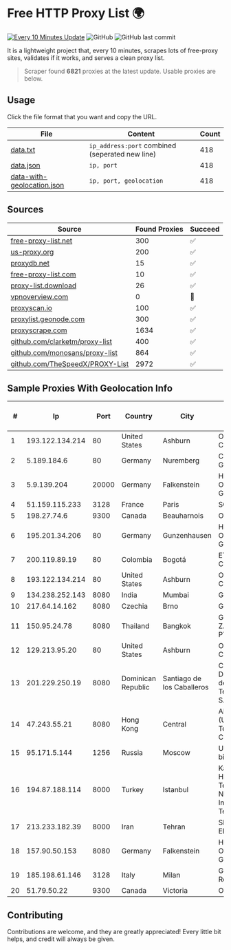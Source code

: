 
# Free HTTP Proxy List 🌍

[![Every 10 Minutes Update](https://github.com/mertguvencli/http-proxy-list/actions/workflows/main.yml/badge.svg?branch=main)](https://github.com/mertguvencli/http-proxy-list/actions/workflows/main.yml)
![GitHub](https://img.shields.io/github/license/mertguvencli/http-proxy-list)
![GitHub last commit](https://img.shields.io/github/last-commit/mertguvencli/http-proxy-list)

It is a lightweight project that, every 10 minutes, scrapes lots of free-proxy sites, validates if it works, and serves a clean proxy list.


> Scraper found **6821** proxies at the latest update. Usable proxies are below.

## Usage

Click the file format that you want and copy the URL.


|File|Content|Count|
|----|-------|-----|
|[data.txt](https://raw.githubusercontent.com/mertguvencli/http-proxy-list/main/proxy-list/data.txt)|`ip_address:port` combined (seperated new line)|418|
|[data.json](https://raw.githubusercontent.com/mertguvencli/http-proxy-list/main/proxy-list/data.json)|`ip, port`|418|
|[data-with-geolocation.json](https://raw.githubusercontent.com/mertguvencli/http-proxy-list/main/proxy-list/data-with-geolocation.json)|`ip, port, geolocation`|418|

## Sources

|Source|Found Proxies|Succeed|
|------|-------------|-------|
|[free-proxy-list.net](https://free-proxy-list.net)|300|✅|
|[us-proxy.org](https://www.us-proxy.org)|200|✅|
|[proxydb.net](http://proxydb.net)|15|✅|
|[free-proxy-list.com](https://free-proxy-list.com/?page=&port=&type%5B%5D=http&type%5B%5D=https&up_time=0&search=Search)|10|✅|
|[proxy-list.download](https://www.proxy-list.download/HTTP)|26|✅|
|[vpnoverview.com](https://vpnoverview.com/privacy/anonymous-browsing/free-proxy-servers)|0|🚫|
|[proxyscan.io](https://www.proxyscan.io)|100|✅|
|[proxylist.geonode.com](https://proxylist.geonode.com/api/proxy-list?limit=300&page=1&sort_by=lastChecked&sort_type=desc&protocols=http,https)|300|✅|
|[proxyscrape.com](https://api.proxyscrape.com/v2/?request=displayproxies&protocol=http&timeout=10000&country=all&ssl=all&anonymity=all)|1634|✅|
|[github.com/clarketm/proxy-list](https://raw.githubusercontent.com/clarketm/proxy-list/master/proxy-list-raw.txt)|400|✅|
|[github.com/monosans/proxy-list](https://raw.githubusercontent.com/monosans/proxy-list/main/proxies/http.txt)|864|✅|
|[github.com/TheSpeedX/PROXY-List](https://raw.githubusercontent.com/TheSpeedX/PROXY-List/master/http.txt)|2972|✅|


## Sample Proxies With Geolocation Info

|#|Ip|Port|Country|City|Internet Service Provider|
|-|--|----|-------|----|-------------------------|
|1|193.122.134.214|80|United States|Ashburn|Oracle Corporation|
|2|5.189.184.6|80|Germany|Nuremberg|Contabo GmbH|
|3|5.9.139.204|20000|Germany|Falkenstein|Hetzner Online GmbH|
|4|51.159.115.233|3128|France|Paris|SCALEWAY|
|5|198.27.74.6|9300|Canada|Beauharnois|OVH SAS|
|6|195.201.34.206|80|Germany|Gunzenhausen|Hetzner Online GmbH|
|7|200.119.89.19|80|Colombia|Bogotá|ETB - Colombia|
|8|193.122.134.214|80|United States|Ashburn|Oracle Corporation|
|9|134.238.252.143|8080|India|Mumbai|Google LLC|
|10|217.64.14.162|8080|Czechia|Brno|GiTy, a.s.|
|11|150.95.24.78|8080|Thailand|Bangkok|GMO-Z.COM PTE. LTD.|
|12|129.213.95.20|80|United States|Ashburn|Oracle Corporation|
|13|201.229.250.19|8080|Dominican Republic|Santiago de los Caballeros|Compañía Dominicana de Teléfonos S. A.|
|14|47.243.55.21|8080|Hong Kong|Central|Alibaba (US) Technology Co., Ltd.|
|15|95.171.5.144|1256|Russia|Moscow|Universum bit Ltd.|
|16|194.87.188.114|8000|Turkey|Istanbul|Kadir Huseyin Tezcan Nosspeed Internet Teknolojileri|
|17|213.233.182.39|8000|Iran|Tehran|SHARIF-EDU|
|18|157.90.50.153|8080|Germany|Falkenstein|Hetzner Online GmbH|
|19|185.198.61.146|3128|Italy|Milan|Global Router LLC|
|20|51.79.50.22|9300|Canada|Victoria|OVH SAS|



## Contributing

Contributions are welcome, and they are greatly appreciated! Every
little bit helps, and credit will always be given.


